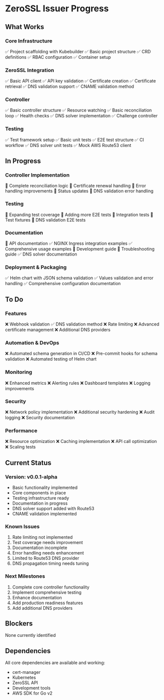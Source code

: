 # ZeroSSL Issuer Progress

## What Works

### Core Infrastructure
✅ Project scaffolding with Kubebuilder
✅ Basic project structure
✅ CRD definitions
✅ RBAC configuration
✅ Container setup

### ZeroSSL Integration
✅ Basic API client
✅ API key validation
✅ Certificate creation
✅ Certificate retrieval
✅ DNS validation support
✅ CNAME validation method

### Controller
✅ Basic controller structure
✅ Resource watching
✅ Basic reconciliation loop
✅ Health checks
✅ DNS solver implementation
✅ Challenge controller

### Testing
✅ Test framework setup
✅ Basic unit tests
✅ E2E test structure
✅ CI workflow
✅ DNS solver unit tests
✅ Mock AWS Route53 client

## In Progress

### Controller Implementation
🔄 Complete reconciliation logic
🔄 Certificate renewal handling
🔄 Error handling improvements
🔄 Status updates
🔄 DNS validation error handling

### Testing
🔄 Expanding test coverage
🔄 Adding more E2E tests
🔄 Integration tests
🔄 Test fixtures
🔄 DNS validation E2E tests

### Documentation
🔄 API documentation
✅ NGINX Ingress integration examples
✅ Comprehensive usage examples
🔄 Development guide
🔄 Troubleshooting guide
✅ DNS solver documentation

### Deployment & Packaging
✅ Helm chart with JSON schema validation
✅ Values validation and error handling
✅ Comprehensive configuration documentation

## To Do

### Features
❌ Webhook validation
✅ DNS validation method
❌ Rate limiting
❌ Advanced certificate management
❌ Additional DNS providers

### Automation & DevOps
❌ Automated schema generation in CI/CD
❌ Pre-commit hooks for schema validation
❌ Automated testing of Helm chart

### Monitoring
❌ Enhanced metrics
❌ Alerting rules
❌ Dashboard templates
❌ Logging improvements

### Security
❌ Network policy implementation
❌ Additional security hardening
❌ Audit logging
❌ Security documentation

### Performance
❌ Resource optimization
❌ Caching implementation
❌ API call optimization
❌ Scaling tests

## Current Status

### Version: v0.0.1-alpha
- Basic functionality implemented
- Core components in place
- Testing infrastructure ready
- Documentation in progress
- DNS solver support added with Route53
- CNAME validation implemented

### Known Issues
1. Rate limiting not implemented
2. Test coverage needs improvement
3. Documentation incomplete
4. Error handling needs enhancement
5. Limited to Route53 DNS provider
6. DNS propagation timing needs tuning

### Next Milestones
1. Complete core controller functionality
2. Implement comprehensive testing
3. Enhance documentation
4. Add production readiness features
5. Add additional DNS providers

## Blockers
None currently identified

## Dependencies
All core dependencies are available and working:
- cert-manager
- Kubernetes
- ZeroSSL API
- Development tools
- AWS SDK for Go v2 